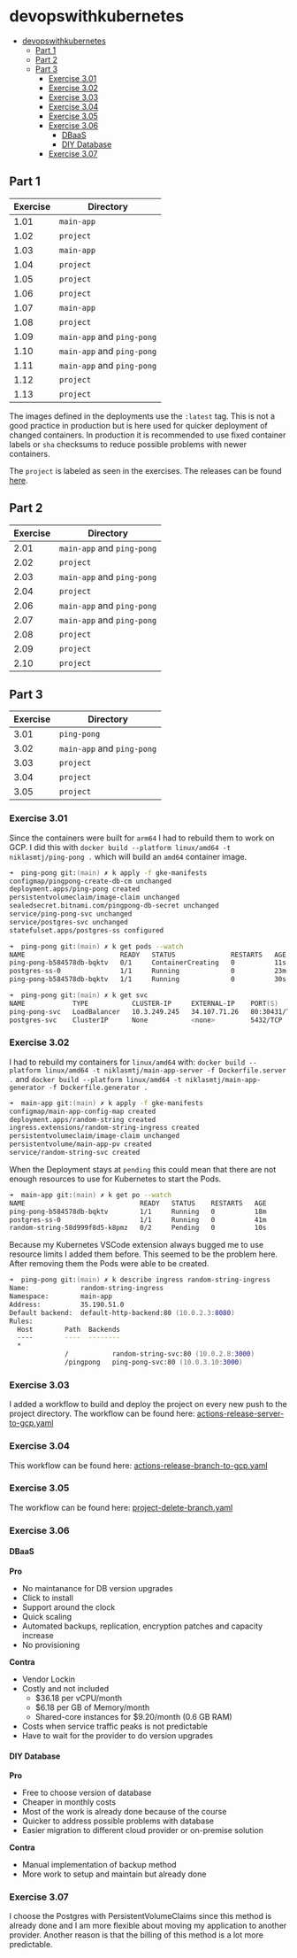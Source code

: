 # devopswithkubernetes

- [devopswithkubernetes](#devopswithkubernetes)
  - [Part 1](#part-1)
  - [Part 2](#part-2)
  - [Part 3](#part-3)
    - [Exercise 3.01](#exercise-301)
    - [Exercise 3.02](#exercise-302)
    - [Exercise 3.03](#exercise-303)
    - [Exercise 3.04](#exercise-304)
    - [Exercise 3.05](#exercise-305)
    - [Exercise 3.06](#exercise-306)
      - [DBaaS](#dbaas)
      - [DIY Database](#diy-database)
    - [Exercise 3.07](#exercise-307)

## Part 1

| Exercise | Directory                  |
| -------- | -------------------------- |
| 1.01     | `main-app`                 |
| 1.02     | `project`                  |
| 1.03     | `main-app`                 |
| 1.04     | `project`                  |
| 1.05     | `project`                  |
| 1.06     | `project`                  |
| 1.07     | `main-app`                 |
| 1.08     | `project`                  |
| 1.09     | `main-app` and `ping-pong` |
| 1.10     | `main-app` and `ping-pong` |
| 1.11     | `main-app` and `ping-pong` |
| 1.12     | `project`                  |
| 1.13     | `project`                  |

The images defined in the deployments use the `:latest` tag. This is not a good practice in production but is here used for quicker deployment of changed containers. In production it is recommended to use fixed container labels or `sha` checksums to reduce possible problems with newer containers.

The `project` is labeled as seen in the exercises. The releases can be found [here](https://github.com/niklasmtj/devopswithkubernetes/releases).

## Part 2

| Exercise | Directory                  |
| -------- | -------------------------- |
| 2.01     | `main-app` and `ping-pong` |
| 2.02     | `project`                  |
| 2.03     | `main-app` and `ping-pong` |
| 2.04     | `project`                  |
| 2.06     | `main-app` and `ping-pong` |
| 2.07     | `main-app` and `ping-pong` |
| 2.08     | `project`                  |
| 2.09     | `project`                  |
| 2.10     | `project`                  |


## Part 3
| Exercise | Directory                  |
| -------- | -------------------------- |
| 3.01     | `ping-pong`                |
| 3.02     | `main-app` and `ping-pong` |
| 3.03     | `project` |
| 3.04     | `project` |
| 3.05     | `project` |


### Exercise 3.01

Since the containers were built for `arm64` I had to rebuild them to work on GCP. I did this with `docker build --platform linux/amd64 -t  niklasmtj/ping-pong .` which will build an `amd64` container image.

```zsh
➜  ping-pong git:(main) ✗ k apply -f gke-manifests
configmap/pingpong-create-db-cm unchanged
deployment.apps/ping-pong created
persistentvolumeclaim/image-claim unchanged
sealedsecret.bitnami.com/pingpong-db-secret unchanged
service/ping-pong-svc unchanged
service/postgres-svc unchanged
statefulset.apps/postgres-ss configured
```

```zsh
➜  ping-pong git:(main) ✗ k get pods --watch
NAME                        READY   STATUS              RESTARTS   AGE
ping-pong-b584578db-bqktv   0/1     ContainerCreating   0          11s
postgres-ss-0               1/1     Running             0          23m
ping-pong-b584578db-bqktv   1/1     Running             0          30s
```

```zsh
➜  ping-pong git:(main) ✗ k get svc
NAME            TYPE           CLUSTER-IP     EXTERNAL-IP    PORT(S)        AGE
ping-pong-svc   LoadBalancer   10.3.249.245   34.107.71.26   80:30431/TCP   23m
postgres-svc    ClusterIP      None           <none>         5432/TCP       23m
```


### Exercise 3.02

I had to rebuild my containers for `linux/amd64` with: `docker build --platform linux/amd64 -t niklasmtj/main-app-server -f Dockerfile.server .` and `docker build --platform linux/amd64 -t niklasmtj/main-app-generator -f Dockerfile.generator .`
```zsh
➜  main-app git:(main) ✗ k apply -f gke-manifests
configmap/main-app-config-map created
deployment.apps/random-string created
ingress.extensions/random-string-ingress created
persistentvolumeclaim/image-claim unchanged
persistentvolume/main-app-pv created
service/random-string-svc created
```

When the Deployment stays at `pending` this could mean that there are not enough resources to use for Kubernetes to start the Pods.

```zsh
➜  main-app git:(main) ✗ k get po --watch
NAME                             READY   STATUS    RESTARTS   AGE
ping-pong-b584578db-bqktv        1/1     Running   0          18m
postgres-ss-0                    1/1     Running   0          41m
random-string-58d999f8d5-k8pmz   0/2     Pending   0          10s
```

Because my Kubernetes VSCode extension always bugged me to use resource limits I added them before. This seemed to be the problem here. After removing them the Pods were able to be created.

```zsh
➜  ping-pong git:(main) ✗ k describe ingress random-string-ingress
Name:             random-string-ingress
Namespace:        main-app
Address:          35.190.51.0
Default backend:  default-http-backend:80 (10.0.2.3:8080)
Rules:
  Host        Path  Backends
  ----        ----  --------
  *
              /           random-string-svc:80 (10.0.2.8:3000)
              /pingpong   ping-pong-svc:80 (10.0.3.10:3000)
```

### Exercise 3.03
I added a workflow to build and deploy the project on every new push to the project directory. The workflow can be found here: [actions-release-server-to-gcp.yaml](https://github.com/niklasmtj/devopswithkubernetes/blob/main/.github/workflows/actions-release-server-to-gcp.yaml)

### Exercise 3.04
This workflow can be found here: [actions-release-branch-to-gcp.yaml](https://github.com/niklasmtj/devopswithkubernetes/blob/main/.github/workflows/actions-release-branch-to-gcp.yaml)

### Exercise 3.05

The workflow can be found here: [project-delete-branch.yaml](https://github.com/niklasmtj/devopswithkubernetes/blob/main/.github/workflows/project-delete-branch.yaml)

### Exercise 3.06

#### DBaaS
**Pro**
* No maintanance for DB version upgrades
* Click to install
* Support around the clock
* Quick scaling 
* Automated backups, replication, encryption patches and capacity increase
* No provisioning


**Contra**
* Vendor Lockin
* Costly and not included
	* $36.18 per vCPU/month
	* $6.18 per GB of Memory/month
	* Shared-core instances for $9.20/month (0.6 GB RAM)
* Costs when service traffic peaks is not predictable
* Have to wait for the provider to do version upgrades

#### DIY Database

**Pro**
* Free to choose version of database
* Cheaper in monthly costs
* Most of the work is already done because of the course
* Quicker to address possible problems with database
* Easier migration to different cloud provider or on-premise solution

**Contra**
* Manual implementation of backup method
* More work to setup and maintain but already done

### Exercise 3.07
I choose the Postgres with PersistentVolumeClaims since this method is already done and I am more flexible about moving my application to another provider. Another reason is that the billing of this method is a lot more predictable.